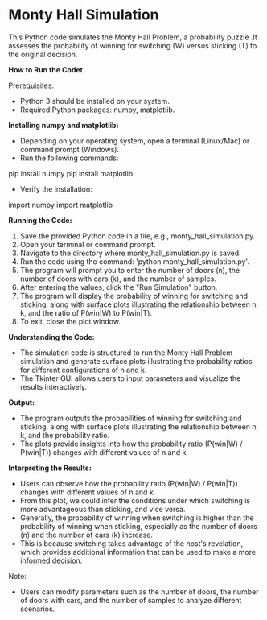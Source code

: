 # Monty Hall Simulation

This Python code simulates the Monty Hall Problem, a probability puzzle .It assesses the probability of winning for switching (W) versus sticking (T) to the original decision.

__How to Run the Codet__

Prerequisites:

- Python 3 should be installed on your system.
- Required Python packages: numpy, matplotlib.

__Installing numpy and matplotlib:__

- Depending on your operating system, open a terminal (Linux/Mac) or command prompt (Windows).
- Run the following commands:

pip install numpy
pip install matplotlib

- Verify the installation:

import numpy
import matplotlib

__Running the Code:__

1. Save the provided Python code in a file, e.g., monty_hall_simulation.py.
2. Open your terminal or command prompt.
3. Navigate to the directory where monty_hall_simulation.py is saved.
4. Run the code using the command: 'python monty_hall_simulation.py'.
5. The program will prompt you to enter the number of doors (n), the number of doors with cars (k), and the number of samples.
6. After entering the values, click the "Run Simulation" button.
7. The program will display the probability of winning for switching and sticking, along with surface plots illustrating the relationship between n, k, and the ratio of P(win|W) to P(win|T).
8. To exit, close the plot window.

__Understanding the Code:__

- The simulation code is structured to run the Monty Hall Problem simulation and generate surface plots illustrating the probability ratios for different configurations of n and k.
- The Tkinter GUI allows users to input parameters and visualize the results interactively.

__Output:__

- The program outputs the probabilities of winning for switching and sticking, along with surface plots illustrating the relationship between n, k, and the probability ratio.
- The plots provide insights into how the probability ratio (P(win|W) / P(win|T)) changes with different values of n and k.

__Interpreting the Results:__

- Users can observe how the probability ratio (P(win|W) / P(win|T)) changes with different values of n and k.
- From this plot, we could infer the conditions under which switching is more advantageous than sticking, and vice versa.
- Generally, the probability of winning when switching is higher than the probability of winning when sticking, especially as the number of doors (n) and the number of cars (k) increase.
- This is because switching takes advantage of the host's revelation, which provides additional information that can be used to make a more informed decision. 

Note:
- Users can modify parameters such as the number of doors, the number of doors with cars, and the number of samples to analyze different scenarios.

